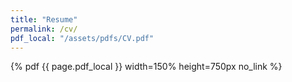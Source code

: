 ```yaml
---
title: "Resume"
permalink: /cv/
pdf_local: "/assets/pdfs/CV.pdf"
---
```


{% pdf {{ page.pdf_local }} width=150% height=750px no_link %}
